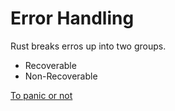 # Error Handling 

Rust breaks erros up into two groups.  
- Recoverable
- Non-Recoverable  

[To panic or not](https://doc.rust-lang.org/book/ch09-03-to-panic-or-not-to-panic.html)
